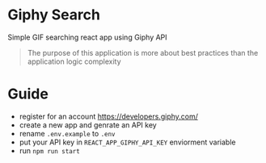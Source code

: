# Giphy Search
Simple GIF searching react app using Giphy API

> The purpose of this application is more about best practices than the application logic complexity
# Guide

- register for an account <https://developers.giphy.com/>
- create a new app and genrate an API key
- rename `.env.example` to `.env`
- put your API key in `REACT_APP_GIPHY_API_KEY` enviorment variable
- run `npm run start`
